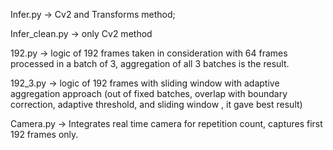 Infer.py -> Cv2 and Transforms method; 

Infer_clean.py -> only Cv2 method

192.py -> logic of 192 frames taken in consideration with 64 frames processed in a batch of 3, aggregation of all 3 batches is the result. 

192_3.py -> logic of 192 frames with sliding window with adaptive aggregation approach (out of fixed batches, overlap with boundary correction, adaptive threshold, and sliding window , it gave best result)

Camera.py -> Integrates real time camera for repetition count, captures first 192 frames only.
